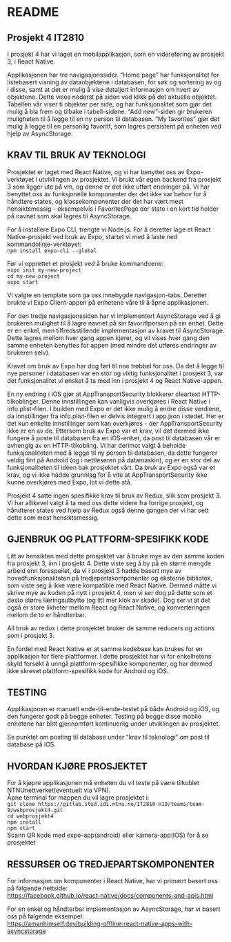 # README  
## Prosjekt 4 IT2810  

I prosjekt 4 har vi laget en mobilapplikasjon, som en videreføring av prosjekt 3, i React Native. 

Applikasjonen har tre navigasjonssider. “Home page” har funksjonalitet for listebasert visning av dataobjektene i databasen, for søk og sortering av og i disse, samt at det er mulig å vise detaljert informasjon om hvert av objektene. Dette vises nederst på siden ved klikk på det aktuelle objektet. Tabellen vår viser ti objekter per side, og har funksjonalitet som gjør det mulig å bla frem og tilbake i tabell-sidene. “Add new”-siden gir brukeren muligheten til å legge til en ny person til databasen. “My favorites” gjør det mulig å legge til en personlig favoritt, som lagres persistent på enheten ved hjelp av AsyncStorage. 

## KRAV TIL BRUK AV TEKNOLOGI

Prosjektet er laget med React Native, og vi har benyttet oss av Expo-verktøyet i utviklingen av prosjektet. Vi brukt vår egen backend fra prosjekt 3 som ligger ute på vm, og denne er det ikke utført endringer på. Vi har benyttet oss av funksjonelle komponenter der det ikke var behov for å håndtere states, og klassekomponenter der det har vært mest hensiktsmessig - eksempelvis i FavoritesPage der state i en kort tid holder på navnet som skal lagres til AsyncStorage.

For å installere Expo CLI, trengte vi Node.js. For å deretter lage et React Native-prosjekt ved bruk av Expo, startet vi med å laste ned kommandolinje-verktøyet:  
`npm install expo-cli --global`  

Før vi opprettet et prosjekt ved å bruke kommandoene:  
`expo init my-new-project`  
`cd my-new-project`  
`expo start`  

Vi valgte en template som ga oss innebygde navigasjon-tabs. Deretter brukte vi Expo Client-appen på enhetene våre til å åpne applikasjonen. 

For den tredje navigasjonssiden har vi implementert AsyncStorage ved å gi brukeren mulighet til å lagre navnet på sin favorittperson på sin enhet. Dette er en enkel, men tilfredsstillende implementasjon av kravet til AsyncStorage. Dette lagres mellom hver gang appen kjører, og vil vises hver gang den samme enheten benyttes for appen (med mindre det utføres endringer av brukeren selv). 

Kravet om bruk av Expo har dog ført til noe trøbbel for oss. Da det å legge til nye personer i databasen var en stor og viktig funksjonalitet i prosjekt 3, var det funksjonalitet vi ønsket å ta med inn i prosjekt 4 og React Native-appen. 

En ny endring i iOS gjør at AppTransportSecurity blokkerer cleartext HTTP-tilkoblinger. Denne innstillingen kan vanligvis overkjøres i React Native i info.plist-filen. I builden med Expo er det ikke mulig å endre disse verdiene, da innstillinger fra info.plist-filen er delvis integrert i app.json i stedet. Her er det kun enkelte innstillinger som kan overkjøres - der AppTransportSecurity ikke er en av de. Ettersom bruk av Expo var et krav, vil det dermed ikke fungere å poste til databasen fra en iOS-enhet, da post til databasen vår er avhengig av en HTTP-tilkobling. Vi har derimot valgt å beholde funksjonaliteten med å legge til ny person til databasen, da dette fungerer veldig fint på Android (og i nettleseren på datamaskin), og er en stor del av funksjonaliteten til idéen bak prosjektet vårt. Da bruk av Expo også var et krav, og vi ikke hadde grunnlag for å vite at AppTransportSecurity ikke kunne overkjøres med Expo, lot vi dette stå. 

Prosjekt 4 satte ingen spesifikke krav til bruk av Redux, slik som prosjekt 3. Vi har allikevel valgt å ta med oss dette videre fra forrige prosjekt, og håndterer states ved hjelp av Redux også denne gangen der vi har sett dette som mest hensiktsmessig. 

## GJENBRUK OG PLATTFORM-SPESIFIKK KODE  

Litt av hensikten med dette prosjektet var å bruke mye av den samme koden fra prosjekt 3, inn i prosjekt 4. Dette viste seg å by på en større mengde arbeid enn forespeilet, da vi i prosjekt 3 hadde basert mye av hovedfunksjonaliteten på tredjepartskomponenter og eksterne bibliotek, som viste seg å ikke være kompatible med React Native. Dermed måtte vi skrive mye av koden på nytt i prosjekt 4, men vi ser dog på dette som et desto større læringsutbytte (og litt mer klok av skade). Dog ser vi at det også er store likheter mellom React og React Native, og konverteringen mellom de to er håndterbar. 

All bruk av redux i dette prosjektet bruker de samme reducers og actions som i prosjekt 3.

En fordel med React Native er at samme kodebase kan brukes for en applikasjon for flere plattformer. I dette prosjektet har vi for enkelhetens skyld forsøkt å unngå plattform-spesifikke komponenter, og har dermed ikke skrevet plattform-spesifikk kode for Android og iOS. 

## TESTING  

Applikasjonen er manuelt ende-til-ende-testet på både Android og iOS, og den fungerer godt på begge enheter. Testing på begge disse mobile enhetene har blitt gjennomført kontinuerlig under utviklingen av prosjektet. 
  
Se punktet om posting til database under “krav til teknologi” om post til database på iOS. 

## HVORDAN KJØRE PROSJEKTET    
For å kjøpre applikasjonen må enheten du vil teste på være tilkoblet NTNUnettverket(eventuelt via VPN).  
Åpne terminal for mappen du vil lagre prosjektet i:  
`git clone https://gitlab.stud.idi.ntnu.no/IT2810-H19/teams/team-9/webprosjekt4.git`  
`cd webprosjekt4`  
`npm install`  
`npm start`  
Scann QR kode med expo-app(android) eller kamera-app(IOS) for å se prosjektet  


## RESSURSER OG TREDJEPARTSKOMPONENTER  

For informasjon om komponenter i React Native, har vi primært basert oss på følgende nettside:  
https://facebook.github.io/react-native/docs/components-and-apis.html  

For en enkel og håndterbar implementasjon av AsyncStorage, har vi basert oss på følgende eksempel:  
https://amanhimself.dev/building-offline-react-native-apps-with-asyncstorage  
